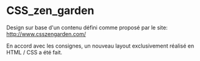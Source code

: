 # CSS_zen_garden
Design sur base d'un contenu défini comme proposé par le site: http://www.csszengarden.com/

En accord avec les consignes, un nouveau layout exclusivement réalisé en HTML / CSS a été fait.
